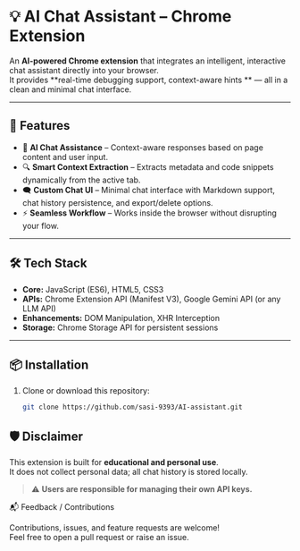 # 💡 AI Chat Assistant – Chrome Extension

An **AI-powered Chrome extension** that integrates an intelligent, interactive chat assistant directly into your browser.  
It provides **real-time debugging support, context-aware hints ** — all in a clean and minimal chat interface.  

---

## 🚀 Features
- 🤖 **AI Chat Assistance** – Context-aware responses based on page content and user input.  
- 🔍 **Smart Context Extraction** – Extracts metadata and code snippets dynamically from the active tab.  
- 🗨️ **Custom Chat UI** – Minimal chat interface with Markdown support, chat history persistence, and export/delete options.  
- ⚡ **Seamless Workflow** – Works inside the browser without disrupting your flow.  

---

## 🛠️ Tech Stack
- **Core:** JavaScript (ES6), HTML5, CSS3  
- **APIs:** Chrome Extension API (Manifest V3), Google Gemini API (or any LLM API)  
- **Enhancements:** DOM Manipulation, XHR Interception
- **Storage:** Chrome Storage API for persistent sessions  

---

## 📦 Installation
1. Clone or download this repository:
   ```bash
   git clone https://github.com/sasi-9393/AI-assistant.git

## 🛡️ Disclaimer
This extension is built for **educational and personal use**.  
It does not collect personal data; all chat history is stored locally.  

> ⚠️ **Users are responsible for managing their own API keys.**

📬 Feedback / Contributions

Contributions, issues, and feature requests are welcome!<br>
Feel free to open a pull request or raise an issue.<br>

